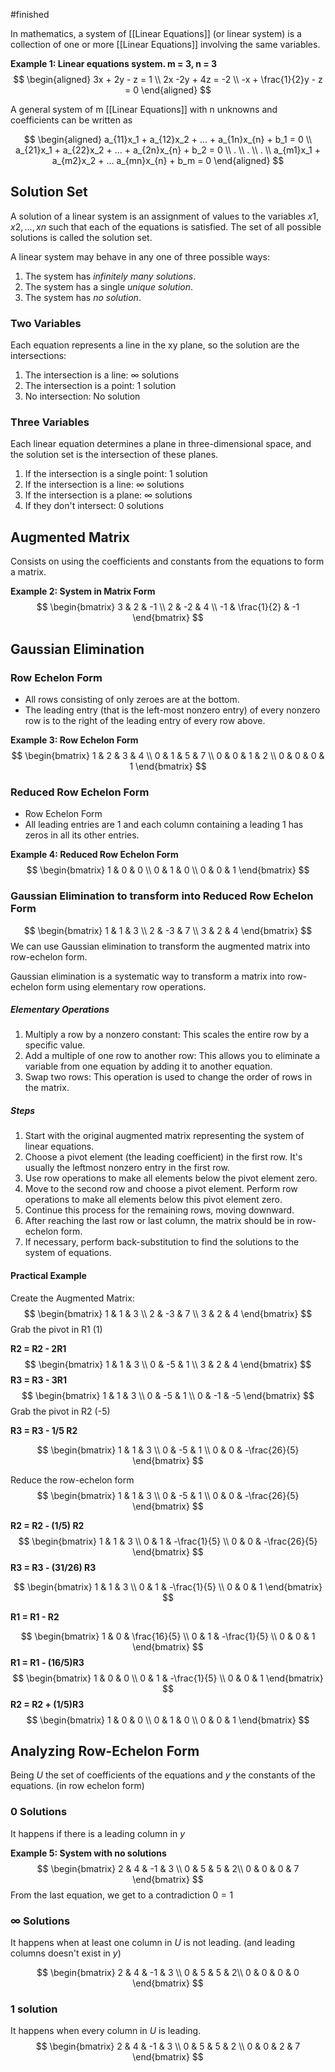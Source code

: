 #finished 

In mathematics, a system of [[Linear Equations]] (or linear system) is a collection of one or more [[Linear Equations]] involving the same variables.

**Example 1: Linear equations system. m = 3, n = 3**
$$
\begin{aligned}
3x + 2y - z = 1 \\
2x -2y + 4z = -2 \\
-x + \frac{1}{2}y - z = 0
\end{aligned}
$$


A general system of m [[Linear Equations]] with n unknowns and coefficients can be written as

$$
\begin{aligned}
a_{11}x_1 + a_{12}x_2 + ... + a_{1n}x_{n} + b_1 = 0 \\
a_{21}x_1 + a_{22}x_2 + ... + a_{2n}x_{n} + b_2 = 0 \\
. \\
. \\
. \\
a_{m1}x_1 + a_{m2}x_2 + ... a_{mn}x_{n} + b_m = 0
\end{aligned}
$$
## Solution Set
A solution of a linear system is an assignment of values to the variables $x1, x2, ..., xn$ such that each of the equations is satisfied. The set of all possible solutions is called the solution set.

A linear system may behave in any one of three possible ways:

1. The system has _infinitely many solutions_.
2. The system has a single _unique solution_.
3. The system has _no solution_.

### Two Variables
Each equation represents a line in the xy plane, so the solution are the intersections:
1. The intersection is a line: $\infty$ solutions
2. The intersection is a point: 1 solution
3. No intersection: No solution

### Three Variables
Each linear equation determines a plane in three-dimensional space, and the solution set is the intersection of these planes.
1. If the intersection is a single point: 1 solution
2. If the intersection is a line: $\infty$ solutions
3. If the intersection is a plane: $\infty$ solutions
4. If they don't intersect: 0 solutions

## Augmented Matrix
Consists on using the coefficients and constants from the equations to form a matrix.

**Example 2: System in Matrix Form**
$$
\begin{bmatrix}
3 & 2 & -1 \\
2 & -2 & 4 \\
-1 & \frac{1}{2} & -1
\end{bmatrix}
$$

## Gaussian Elimination

### Row Echelon Form
- All rows consisting of only zeroes are at the bottom.
- The leading entry (that is the left-most nonzero entry) of every nonzero row is to the right of the leading entry of every row above.

**Example 3: Row Echelon Form**
$$
\begin{bmatrix}
1 & 2 & 3 & 4 \\
0 & 1 & 5 & 7 \\
0 & 0 & 1 & 2 \\
0 & 0 & 0 & 1
\end{bmatrix}
$$

### Reduced Row Echelon Form
- Row Echelon Form
- All leading entries are 1 and each column containing a leading 1 has zeros in all its other entries.

**Example 4: Reduced Row Echelon Form**
$$
\begin{bmatrix}
1 & 0 & 0 \\
0 & 1 & 0 \\
0 & 0 & 1
\end{bmatrix}
$$

### Gaussian Elimination to transform into Reduced Row Echelon Form

$$
\begin{bmatrix}
1 & 1 & 3 \\
2 & -3 & 7 \\
3 & 2 & 4
\end{bmatrix}
$$
We can use Gaussian elimination to transform the augmented matrix into row-echelon form.

Gaussian elimination is a systematic way to transform a matrix into row-echelon form using elementary row operations.

##### Elementary Operations
1. Multiply a row by a nonzero constant: This scales the entire row by a specific value.
2. Add a multiple of one row to another row: This allows you to eliminate a variable from one equation by adding it to another equation.
3. Swap two rows: This operation is used to change the order of rows in the matrix.

##### Steps
1. Start with the original augmented matrix representing the system of linear equations.
2. Choose a pivot element (the leading coefficient) in the first row. It's usually the leftmost nonzero entry in the first row.
3. Use row operations to make all elements below the pivot element zero.
4. Move to the second row and choose a pivot element. Perform row operations to make all elements below this pivot element zero.
5. Continue this process for the remaining rows, moving downward.
6. After reaching the last row or last column, the matrix should be in row-echelon form.
7. If necessary, perform back-substitution to find the solutions to the system of equations.

#### Practical Example
Create the Augmented Matrix:
$$
$$
$$
\begin{bmatrix}
1 & 1 & 3 \\
2 & -3 & 7 \\
3 & 2 & 4
\end{bmatrix}
$$
Grab the pivot in R1 (1)

**R2 = R2 - 2R1**
$$
\begin{bmatrix}
1 & 1 & 3 \\
0 & -5 & 1 \\
3 & 2 & 4
\end{bmatrix}
$$
**R3 = R3 - 3R1**
$$
\begin{bmatrix}
1 & 1 & 3 \\
0 & -5 & 1 \\
0 & -1 & -5
\end{bmatrix}
$$
Grab the pivot in R2 (-5)

**R3 = R3 - 1/5 R2**

$$
\begin{bmatrix}
1 & 1 & 3 \\
0 & -5 & 1 \\
0 & 0 & -\frac{26}{5}
\end{bmatrix}
$$

Reduce the row-echelon form
$$
\begin{bmatrix}
1 & 1 & 3 \\
0 & -5 & 1 \\
0 & 0 & -\frac{26}{5}
\end{bmatrix}
$$

**R2 = R2 - (1/5) R2**
$$
\begin{bmatrix}
1 & 1 & 3 \\
0 & 1 & -\frac{1}{5} \\
0 & 0 & -\frac{26}{5}
\end{bmatrix}
$$
**R3 = R3 - (31/26) R3**


$$
\begin{bmatrix}
1 & 1 & 3 \\
0 & 1 & -\frac{1}{5} \\
0 & 0 & 1
\end{bmatrix}
$$

**R1 = R1 - R2**

$$
\begin{bmatrix}
1 & 0 & \frac{16}{5} \\
0 & 1 & -\frac{1}{5} \\
0 & 0 & 1
\end{bmatrix}
$$
**R1 = R1 - (16/5)R3**
$$
\begin{bmatrix}
1 & 0 & 0 \\
0 & 1 & -\frac{1}{5} \\
0 & 0 & 1
\end{bmatrix}
$$
**R2 = R2 + (1/5)R3**
$$
\begin{bmatrix}
1 & 0 & 0 \\
0 & 1 & 0 \\
0 & 0 & 1
\end{bmatrix}
$$
## Analyzing Row-Echelon Form

Being $U$ the set of coefficients of the equations and $y$ the constants of the equations. (in row echelon form)

### $0$ Solutions
It happens if there is a leading column in $y$

**Example 5: System with no solutions**
$$
\begin{bmatrix}
2 & 4 & -1 & 3 \\
0 & 5 & 5 & 2\\
0 & 0 & 0 & 7
\end{bmatrix}
$$
From the last equation, we get to a contradiction $0 = 1$

### $\infty$ Solutions
It happens when at least one column in $U$ is not leading. (and leading columns doesn't exist in $y$)

$$
\begin{bmatrix}
2 & 4 & -1 & 3 \\
0 & 5 & 5 & 2\\
0 & 0 & 0 & 0
\end{bmatrix}
$$
### $1$ solution
It happens when every column in $U$ is leading.
$$
\begin{bmatrix}
2 & 4 & -1 & 3 \\
0 & 5 & 5 & 2 \\
0 & 0 & 2 & 7
\end{bmatrix}
$$